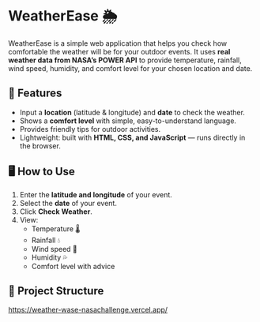 # WeatherEase 🌦️

WeatherEase is a simple web application that helps you check how comfortable the weather will be for your outdoor events. It uses **real weather data from NASA’s POWER API** to provide temperature, rainfall, wind speed, humidity, and comfort level for your chosen location and date.

## 🌟 Features

- Input a **location** (latitude & longitude) and **date** to check the weather.
- Shows a **comfort level** with simple, easy-to-understand language.
- Provides friendly tips for outdoor activities.
- Lightweight: built with **HTML, CSS, and JavaScript** — runs directly in the browser.

## 🖥️ How to Use

1. Enter the **latitude and longitude** of your event.
2. Select the **date** of your event.
3. Click **Check Weather**.
4. View:
   - Temperature 🌡️
   - Rainfall 💧
   - Wind speed 💨
   - Humidity 💦
   - Comfort level with advice

## 📂 Project Structure
https://weather-wase-nasachallenge.vercel.app/

